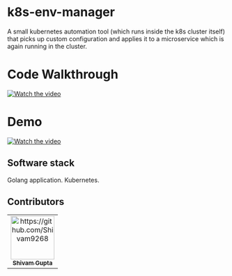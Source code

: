# k8s-env-manager
A small kubernetes automation tool (which runs inside the k8s cluster itself) that picks up custom configuration and applies it to a microservice which is again running in the cluster.


# Code Walkthrough

[![Watch the video](https://img.youtube.com/vi/cRlEP3mjW3I/maxresdefault.jpg)](https://youtu.be/cRlEP3mjW3I)



# Demo

[![Watch the video](https://img.youtube.com/vi/ImwYY6suV_Q/maxresdefault.jpg)](https://youtu.be/ImwYY6suV_Q)


## Software stack

Golang application. 
Kubernetes.

## Contributors
<table>
  <tr>
    <td align="center"><a href="https://www.linkedin.com/in/shivam-gupta-dtu/"><img src="https://avatars1.githubusercontent.com/u/22556869?s=460&u=bd28a7d3ffa18bf409071ae6c9eae80692d0143e&v=4" width="100px;" alt="https://github.com/Shivam9268"/><br /><sub><b>Shivam Gupta</b></sub></a><br /></td>
    </tr>
</table>
